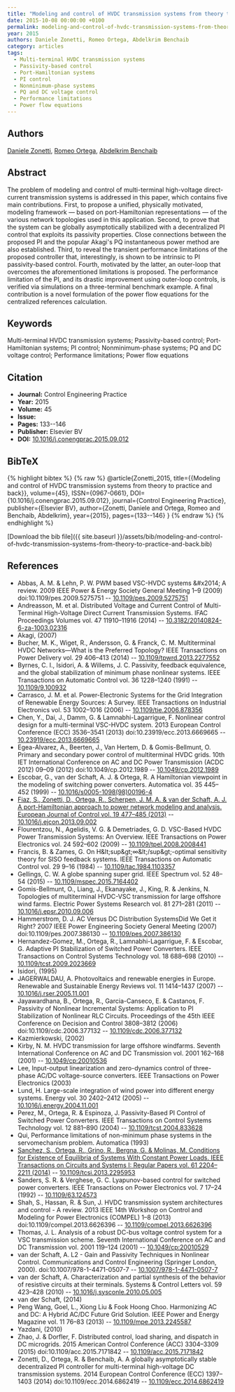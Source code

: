 ```yaml
---
title: "Modeling and control of HVDC transmission systems from theory to practice and back"
date: 2015-10-08 00:00:00 +0100
permalink: modeling-and-control-of-hvdc-transmission-systems-from-theory-to-practice-and-back
year: 2015
authors: Daniele Zonetti, Romeo Ortega, Abdelkrim Benchaib
category: articles
tags:
  - Multi-terminal HVDC transmission systems
  - Passivity-based control
  - Port-Hamiltonian systems
  - PI control
  - Nonminimum-phase systems
  - PQ and DC voltage control
  - Performance limitations
  - Power flow equations
---
```

 
## Authors
[Daniele Zonetti](authors/daniele-zonetti), [Romeo Ortega](authors/romeo-ortega), [Abdelkrim Benchaib](authors/abdelkrim-benchaib)
 
## Abstract
The problem of modeling and control of multi-terminal high-voltage direct-current transmission systems is addressed in this paper, which contains five main contributions. First, to propose a unified, physically motivated, modeling framework — based on port-Hamiltonian representations — of the various network topologies used in this application. Second, to prove that the system can be globally asymptotically stabilized with a decentralized PI control that exploits its passivity properties. Close connections between the proposed PI and the popular Akagi's PQ instantaneous power method are also established. Third, to reveal the transient performance limitations of the proposed controller that, interestingly, is shown to be intrinsic to PI passivity-based control. Fourth, motivated by the latter, an outer-loop that overcomes the aforementioned limitations is proposed. The performance limitation of the PI, and its drastic improvement using outer-loop controls, is verified via simulations on a three-terminal benchmark example. A final contribution is a novel formulation of the power flow equations for the centralized references calculation.
 
## Keywords
Multi-terminal HVDC transmission systems; Passivity-based control; Port-Hamiltonian systems; PI control; Nonminimum-phase systems; PQ and DC voltage control; Performance limitations; Power flow equations
 
## Citation
- **Journal:** Control Engineering Practice
- **Year:** 2015
- **Volume:** 45
- **Issue:** 
- **Pages:** 133--146
- **Publisher:** Elsevier BV
- **DOI:** [10.1016/j.conengprac.2015.09.012](https://doi.org/10.1016/j.conengprac.2015.09.012)
 
## BibTeX
{% highlight bibtex %}
{% raw %}
@article{Zonetti_2015,
  title={{Modeling and control of HVDC transmission systems from theory to practice and back}},
  volume={45},
  ISSN={0967-0661},
  DOI={10.1016/j.conengprac.2015.09.012},
  journal={Control Engineering Practice},
  publisher={Elsevier BV},
  author={Zonetti, Daniele and Ortega, Romeo and Benchaib, Abdelkrim},
  year={2015},
  pages={133--146}
}
{% endraw %}
{% endhighlight %}
 
[Download the bib file]({{ site.baseurl }}/assets/bib/modeling-and-control-of-hvdc-transmission-systems-from-theory-to-practice-and-back.bib)
 
## References
- Abbas, A. M. & Lehn, P. W. PWM based VSC-HVDC systems &amp;#x2014; A review. 2009 IEEE Power &amp; Energy Society General Meeting 1–9 (2009) doi:10.1109/pes.2009.5275751 -- [10.1109/pes.2009.5275751](https://doi.org/10.1109/pes.2009.5275751)
- Andreasson, M. et al. Distributed Voltage and Current Control of Multi-Terminal High-Voltage Direct Current Transmission Systems. IFAC Proceedings Volumes vol. 47 11910–11916 (2014) -- [10.3182/20140824-6-za-1003.02316](https://doi.org/10.3182/20140824-6-za-1003.02316)
- Akagi, (2007)
- Bucher, M. K., Wiget, R., Andersson, G. & Franck, C. M. Multiterminal HVDC Networks—What is the Preferred Topology? IEEE Transactions on Power Delivery vol. 29 406–413 (2014) -- [10.1109/tpwrd.2013.2277552](https://doi.org/10.1109/tpwrd.2013.2277552)
- Byrnes, C. I., Isidori, A. & Willems, J. C. Passivity, feedback equivalence, and the global stabilization of minimum phase nonlinear systems. IEEE Transactions on Automatic Control vol. 36 1228–1240 (1991) -- [10.1109/9.100932](https://doi.org/10.1109/9.100932)
- Carrasco, J. M. et al. Power-Electronic Systems for the Grid Integration of Renewable Energy Sources: A Survey. IEEE Transactions on Industrial Electronics vol. 53 1002–1016 (2006) -- [10.1109/tie.2006.878356](https://doi.org/10.1109/tie.2006.878356)
- Chen, Y., Dai, J., Damm, G. & Lamnabhi-Lagarrigue, F. Nonlinear control design for a multi-terminal VSC-HVDC system. 2013 European Control Conference (ECC) 3536–3541 (2013) doi:10.23919/ecc.2013.6669665 -- [10.23919/ecc.2013.6669665](https://doi.org/10.23919/ecc.2013.6669665)
- Egea-Alvarez, A., Beerten, J., Van Hertem, D. & Gomis-Bellmunt, O. Primary and secondary power control of multiterminal HVDC grids. 10th IET International Conference on AC and DC Power Transmission (ACDC 2012) 09–09 (2012) doi:10.1049/cp.2012.1989 -- [10.1049/cp.2012.1989](https://doi.org/10.1049/cp.2012.1989)
- Escobar, G., van der Schaft, A. J. & Ortega, R. A Hamiltonian viewpoint in the modeling of switching power converters. Automatica vol. 35 445–452 (1999) -- [10.1016/s0005-1098(98)00196-4](https://doi.org/10.1016/s0005-1098(98)00196-4)
- [Fiaz, S., Zonetti, D., Ortega, R., Scherpen, J. M. A. & van der Schaft, A. J. A port-Hamiltonian approach to power network modeling and analysis. European Journal of Control vol. 19 477–485 (2013)](a-port-hamiltonian-approach-to-power-network-modeling-and-analysis) -- [10.1016/j.ejcon.2013.09.002](https://doi.org/10.1016/j.ejcon.2013.09.002)
- Flourentzou, N., Agelidis, V. G. & Demetriades, G. D. VSC-Based HVDC Power Transmission Systems: An Overview. IEEE Transactions on Power Electronics vol. 24 592–602 (2009) -- [10.1109/tpel.2008.2008441](https://doi.org/10.1109/tpel.2008.2008441)
- Francis, B. & Zames, G. On H&amp;lt;sup&amp;gt;∞&amp;lt;/sup&amp;gt;-optimal sensitivity theory for SISO feedback systems. IEEE Transactions on Automatic Control vol. 29 9–16 (1984) -- [10.1109/tac.1984.1103357](https://doi.org/10.1109/tac.1984.1103357)
- Gellings, C. W. A globe spanning super grid. IEEE Spectrum vol. 52 48–54 (2015) -- [10.1109/mspec.2015.7164402](https://doi.org/10.1109/mspec.2015.7164402)
- Gomis-Bellmunt, O., Liang, J., Ekanayake, J., King, R. & Jenkins, N. Topologies of multiterminal HVDC-VSC transmission for large offshore wind farms. Electric Power Systems Research vol. 81 271–281 (2011) -- [10.1016/j.epsr.2010.09.006](https://doi.org/10.1016/j.epsr.2010.09.006)
- Hammerstrom, D. J. AC Versus DC Distribution SystemsDid We Get it Right? 2007 IEEE Power Engineering Society General Meeting (2007) doi:10.1109/pes.2007.386130 -- [10.1109/pes.2007.386130](https://doi.org/10.1109/pes.2007.386130)
- Hernandez-Gomez, M., Ortega, R., Lamnabhi-Lagarrigue, F. & Escobar, G. Adaptive PI Stabilization of Switched Power Converters. IEEE Transactions on Control Systems Technology vol. 18 688–698 (2010) -- [10.1109/tcst.2009.2023669](https://doi.org/10.1109/tcst.2009.2023669)
- Isidori, (1995)
- JAGERWALDAU, A. Photovoltaics and renewable energies in Europe. Renewable and Sustainable Energy Reviews vol. 11 1414–1437 (2007) -- [10.1016/j.rser.2005.11.001](https://doi.org/10.1016/j.rser.2005.11.001)
- Jayawardhana, B., Ortega, R., Garcia-Canseco, E. & Castanos, F. Passivity of Nonlinear Incremental Systems: Application to PI Stabilization of Nonlinear RLC Circuits. Proceedings of the 45th IEEE Conference on Decision and Control 3808–3812 (2006) doi:10.1109/cdc.2006.377132 -- [10.1109/cdc.2006.377132](https://doi.org/10.1109/cdc.2006.377132)
- Kazmierkowski, (2002)
- Kirby, N. M. HVDC transmission for large offshore windfarms. Seventh International Conference on AC and DC Transmission vol. 2001 162–168 (2001) -- [10.1049/cp:20010536](https://doi.org/10.1049/cp:20010536)
- Lee, Input-output linearization and zero-dynamics control of three-phase AC/DC voltage-source converters. IEEE Transactions on Power Electronics (2003)
- Lund, H. Large-scale integration of wind power into different energy systems. Energy vol. 30 2402–2412 (2005) -- [10.1016/j.energy.2004.11.001](https://doi.org/10.1016/j.energy.2004.11.001)
- Perez, M., Ortega, R. & Espinoza, J. Passivity-Based PI Control of Switched Power Converters. IEEE Transactions on Control Systems Technology vol. 12 881–890 (2004) -- [10.1109/tcst.2004.833628](https://doi.org/10.1109/tcst.2004.833628)
- Qui, Performance limitations of non-minimum phase systems in the servomechanism problem. Automatica (1993)
- [Sanchez, S., Ortega, R., Grino, R., Bergna, G. & Molinas, M. Conditions for Existence of Equilibria of Systems With Constant Power Loads. IEEE Transactions on Circuits and Systems I: Regular Papers vol. 61 2204–2211 (2014)](conditions-for-existence-of-equilibria-of-systems-with-constant-power-loads) -- [10.1109/tcsi.2013.2295953](https://doi.org/10.1109/tcsi.2013.2295953)
- Sanders, S. R. & Verghese, G. C. Lyapunov-based control for switched power converters. IEEE Transactions on Power Electronics vol. 7 17–24 (1992) -- [10.1109/63.124573](https://doi.org/10.1109/63.124573)
- Shah, S., Hassan, R. & Sun, J. HVDC transmission system architectures and control - A review. 2013 IEEE 14th Workshop on Control and Modeling for Power Electronics (COMPEL) 1–8 (2013) doi:10.1109/compel.2013.6626396 -- [10.1109/compel.2013.6626396](https://doi.org/10.1109/compel.2013.6626396)
- Thomas, J. L. Analysis of a robust DC-bus voltage control system for a VSC transmission scheme. Seventh International Conference on AC and DC Transmission vol. 2001 119–124 (2001) -- [10.1049/cp:20010529](https://doi.org/10.1049/cp:20010529)
- van der Schaft, A. L2 - Gain and Passivity Techniques in Nonlinear Control. Communications and Control Engineering (Springer London, 2000). doi:10.1007/978-1-4471-0507-7 -- [10.1007/978-1-4471-0507-7](https://doi.org/10.1007/978-1-4471-0507-7)
- van der Schaft, A. Characterization and partial synthesis of the behavior of resistive circuits at their terminals. Systems &amp; Control Letters vol. 59 423–428 (2010) -- [10.1016/j.sysconle.2010.05.005](https://doi.org/10.1016/j.sysconle.2010.05.005)
- van der Schaft, (2014)
- Peng Wang, Goel, L., Xiong Liu & Fook Hoong Choo. Harmonizing AC and DC: A Hybrid AC/DC Future Grid Solution. IEEE Power and Energy Magazine vol. 11 76–83 (2013) -- [10.1109/mpe.2013.2245587](https://doi.org/10.1109/mpe.2013.2245587)
- Yazdani, (2010)
- Zhao, J. & Dorfler, F. Distributed control, load sharing, and dispatch in DC microgrids. 2015 American Control Conference (ACC) 3304–3309 (2015) doi:10.1109/acc.2015.7171842 -- [10.1109/acc.2015.7171842](https://doi.org/10.1109/acc.2015.7171842)
- Zonetti, D., Ortega, R. & Benchaib, A. A globally asymptotically stable decentralized PI controller for multi-terminal high-voltage DC transmission systems. 2014 European Control Conference (ECC) 1397–1403 (2014) doi:10.1109/ecc.2014.6862419 -- [10.1109/ecc.2014.6862419](https://doi.org/10.1109/ecc.2014.6862419)

